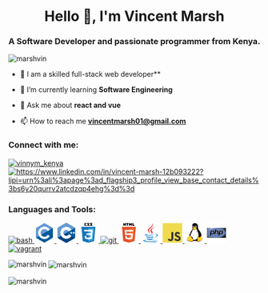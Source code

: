 <h1 align="center">Hello 👋, I'm Vincent Marsh</h1>
<h3 align="center">A Software Developer and passionate programmer from Kenya.</h3>

<p align="left"> <img src="https://komarev.com/ghpvc/?username=marshvin&label=Profile%20views&color=0e75b6&style=flat" alt="marshvin" /> </p>

- 🔭 I am a skilled full-stack web developer**

- 🌱 I’m currently learning **Software Engineering**

- 💬 Ask me about **react and vue**

- 📫 How to reach me **vincentmarsh01@gmail.com**

<h3 align="left">Connect with me:</h3>
<p align="left">
<a href="https://twitter.com/vinnym_kenya" target="blank"><img align="center" src="https://raw.githubusercontent.com/rahuldkjain/github-profile-readme-generator/master/src/images/icons/Social/twitter.svg" alt="vinnym_kenya" height="30" width="40" /></a>
<a href="https://linkedin.com/in/https://www.linkedin.com/in/vincent-marsh-12b093222?lipi=urn%3ali%3apage%3ad_flagship3_profile_view_base_contact_details%3bs6y20qurrv2atcdzqp4ehg%3d%3d" target="blank"><img align="center" src="https://raw.githubusercontent.com/rahuldkjain/github-profile-readme-generator/master/src/images/icons/Social/linked-in-alt.svg" alt="https://www.linkedin.com/in/vincent-marsh-12b093222?lipi=urn%3ali%3apage%3ad_flagship3_profile_view_base_contact_details%3bs6y20qurrv2atcdzqp4ehg%3d%3d" height="30" width="40" /></a>
</p>

<h3 align="left">Languages and Tools:</h3>
<p align="left"> <a href="https://www.gnu.org/software/bash/" target="_blank" rel="noreferrer"> <img src="https://www.vectorlogo.zone/logos/gnu_bash/gnu_bash-icon.svg" alt="bash" width="40" height="40"/> </a> <a href="https://www.cprogramming.com/" target="_blank" rel="noreferrer"> <img src="https://raw.githubusercontent.com/devicons/devicon/master/icons/c/c-original.svg" alt="c" width="40" height="40"/> </a> <a href="https://www.w3schools.com/cpp/" target="_blank" rel="noreferrer"> <img src="https://raw.githubusercontent.com/devicons/devicon/master/icons/cplusplus/cplusplus-original.svg" alt="cplusplus" width="40" height="40"/> </a> <a href="https://www.w3schools.com/css/" target="_blank" rel="noreferrer"> <img src="https://raw.githubusercontent.com/devicons/devicon/master/icons/css3/css3-original-wordmark.svg" alt="css3" width="40" height="40"/> </a> <a href="https://git-scm.com/" target="_blank" rel="noreferrer"> <img src="https://www.vectorlogo.zone/logos/git-scm/git-scm-icon.svg" alt="git" width="40" height="40"/> </a> <a href="https://www.w3.org/html/" target="_blank" rel="noreferrer"> <img src="https://raw.githubusercontent.com/devicons/devicon/master/icons/html5/html5-original-wordmark.svg" alt="html5" width="40" height="40"/> </a> <a href="https://www.java.com" target="_blank" rel="noreferrer"> <img src="https://raw.githubusercontent.com/devicons/devicon/master/icons/java/java-original.svg" alt="java" width="40" height="40"/> </a> <a href="https://developer.mozilla.org/en-US/docs/Web/JavaScript" target="_blank" rel="noreferrer"> <img src="https://raw.githubusercontent.com/devicons/devicon/master/icons/javascript/javascript-original.svg" alt="javascript" width="40" height="40"/> </a> <a href="https://www.linux.org/" target="_blank" rel="noreferrer"> <img src="https://raw.githubusercontent.com/devicons/devicon/master/icons/linux/linux-original.svg" alt="linux" width="40" height="40"/> </a> <a href="https://www.php.net" target="_blank" rel="noreferrer"> <img src="https://raw.githubusercontent.com/devicons/devicon/master/icons/php/php-original.svg" alt="php" width="40" height="40"/> </a> <a href="https://www.vagrantup.com/" target="_blank" rel="noreferrer"> <img src="https://www.vectorlogo.zone/logos/vagrantup/vagrantup-icon.svg" alt="vagrant" width="40" height="40"/> </a> </p>

<p><img align="left" src="https://github-readme-stats.vercel.app/api/top-langs?username=marshvin&show_icons=true&theme=synthwave&locale=en&layout=compact" alt="marshvin" /></p>

<p>&nbsp;<img align="center" src="https://github-readme-stats.vercel.app/api?username=marshvin&show_icons=true&locale=en" alt="marshvin" /></p>

<p><img align="center" src="https://github-readme-streak-stats.herokuapp.com/?user=marshvin&" alt="marshvin" /></p>
